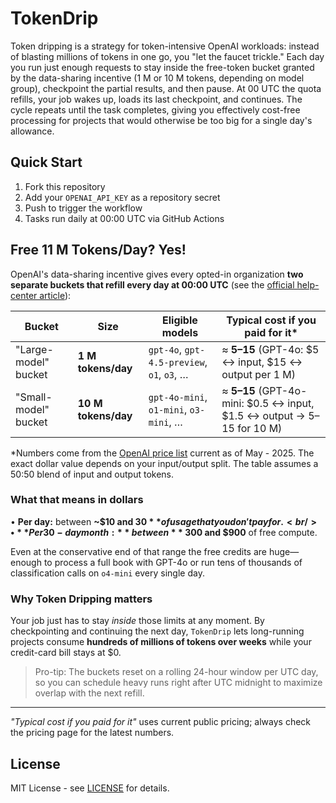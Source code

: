 # TokenDrip

Token dripping is a strategy for token-intensive OpenAI workloads: instead of blasting millions of tokens in one go, you "let the faucet trickle." Each day you run just enough requests to stay inside the free-token bucket granted by the data-sharing incentive (1 M or 10 M tokens, depending on model group), checkpoint the partial results, and then pause. At 00 UTC the quota refills, your job wakes up, loads its last checkpoint, and continues. The cycle repeats until the task completes, giving you effectively cost-free processing for projects that would otherwise be too big for a single day's allowance.

## Quick Start

1. Fork this repository
2. Add your `OPENAI_API_KEY` as a repository secret
3. Push to trigger the workflow
4. Tasks run daily at 00:00 UTC via GitHub Actions

## Free 11 M Tokens/Day?  Yes!

OpenAI's data-sharing incentive gives every opted-in organization **two separate buckets that refill every day at 00:00 UTC** (see the [official help-center article](https://help.openai.com/en/articles/10306912-sharing-feedback-evaluation-and-fine-tuning-data-and-api-inputs-and-outputs-with-openai)):

| Bucket | Size | Eligible models | Typical cost if you paid for it* |
|--------|------|-----------------|------------------------------------|
| "Large-model" bucket | **1 M tokens/day** | `gpt-4o`, `gpt-4.5-preview`, `o1`, `o3`, … | ≈ **$5–$15** (GPT-4o: $5 ↔ input, $15 ↔ output per 1 M) |
| "Small-model" bucket | **10 M tokens/day** | `gpt-4o-mini`, `o1-mini`, `o3-mini`, … | ≈ **$5–$15** (GPT-4o-mini: $0.5 ↔ input, $1.5 ↔ output → $5–$15 for 10 M) |

*Numbers come from the [OpenAI price list](https://openai.com/api/pricing/) current as of May - 2025.  The exact dollar value depends on your input/output split.  The table assumes a 50∶50 blend of input and output tokens.

### What that means in dollars

• **Per day:** between **~$10 and $30** of usage that you don't pay for.<br/>
• **Per 30-day month:** between **~$300 and $900** of free compute.

Even at the conservative end of that range the free credits are huge—enough to process a full book with GPT-4o or run tens of thousands of classification calls on `o4-mini` every single day.

### Why Token Dripping matters

Your job just has to stay *inside* those limits at any moment.  By checkpointing and continuing the next day, `TokenDrip` lets long-running projects consume **hundreds of millions of tokens over weeks** while your credit-card bill stays at $0.

> Pro-tip: The buckets reset on a rolling 24-hour window per UTC day, so you can schedule heavy runs right after UTC midnight to maximize overlap with the next refill.

---

*"Typical cost if you paid for it"* uses current public pricing; always check the pricing page for the latest numbers.

## License

MIT License - see [LICENSE](LICENSE) for details.
